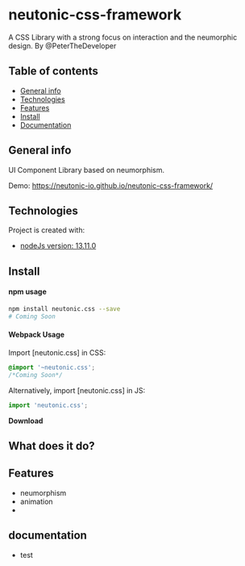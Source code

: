 # neutonic-css-framework
A CSS Library with a strong focus on interaction and the neumorphic design. By @PeterTheDeveloper

## Table of contents
* [General info](#general-info)
* [Technologies](#technologies)
* [Features](#features)
* [Install](#install)
* [Documentation](#documentation)

## General info
UI Component Library based on neumorphism.

Demo: https://neutonic-io.github.io/neutonic-css-framework/

## Technologies
Project is created with:
* [nodeJs version: 13.11.0](https://nodejs.org/en/about/)




## Install

#### npm usage

```sh
npm install neutonic.css --save
# Coming Soon
```

#### Webpack Usage

Import [neutonic.css] in CSS:

```css
@import '~neutonic.css';
/*Coming Soon*/
```

Alternatively, import [neutonic.css] in JS:

```js
import 'neutonic.css'; 
```


**Download**

## What does it do?


## Features
* neumorphism
* animation 
* 
## documentation

* test